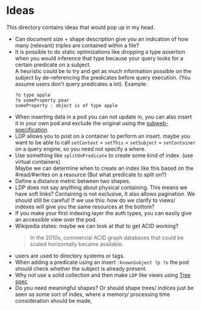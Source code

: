 # Ideas

This directory contains ideas that would pop up in my head.

* Can document size + shape description give you an indication of how many (relevant) triples are contained within a file?
* It is possible to do static optimizations like dropping a type assertion when you would inference
  that type because your query looks for a certain predicate on a subject.\
  A heuristic could be to try and get as much information possible on the subject by de-referencing the predicates
  before query execution. (You assume users don't query predicates a lot). Example:
   ```
   ?o type apple
   ?o someProperty pear
   someProperty : object is of type apple
   ```
* When inserting data in a pod you can not update in, 
  you can also insert it in your own pod and exclude the original using the [subweb-specification](https://imec-publications.be/bitstream/handle/20.500.12860/38428/DS470_acc.pdf?sequence=1).
* LDP allows you to post on a container to perform an insert.
  maybe you want to be able to call `setContext` = `setThis` = `setSubject` = `setContainer` on a query engine,
  so you need not specify a where.
* Use something like `splitOnPredicate` to create some kind of index. (use virtual containers)\
  Maybe we can determine when to create an index like this based on the #read/#writes on a resource (But what predicate to split on?)
* Define a distance metric between two shapes.
* LDP does not say anything about physical containing. This means we have soft links? Containing is not exclusive, 
  It also allows pagination. We should still be careful!
  If we use this: how do we clarify to views/ indexes will give you the same resources at the bottom?
* If you make your first indexing layer the auth types, you can easily give an accessible view over the pod.
* Wikipedia states: maybe we can look at that to get ACID working?
   > In the 2010s, commercial ACID graph databases that could be scaled horizontally became available.
* users are used to directory systems or tags.
* When adding a predicate using an insert `:knownSubject ?p ?o` the pod should check whether the subject is already present.
* Why not use a solid collection and then make `LDP` like views using [Tree spec](https://treecg.github.io/specification/#overview)
* Do you need meaningful shapes?
  Or should shape trees/ indices just be seen as some sort of index, 
  where a memory/ processing time consideration should be made,
